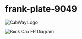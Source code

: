 # frank-plate-9049
![CabWay Logo](https://user-images.githubusercontent.com/105484277/208636032-ae5be720-bb0b-4fad-ad3a-4f5aaf56001e.png)


![Book Cab ER Diagram](https://user-images.githubusercontent.com/105484277/208635652-24755177-0a30-4601-9eb4-e934d45f2b8d.png)

